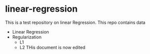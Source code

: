 # linear-regression

This is a test repository on linear Regression.
This repo contains data

- Linear Regression
- Regularization
  - L1
  - L2
THis document is now edited
